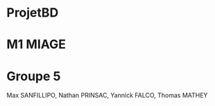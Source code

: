 # ProjetBD
# M1 MIAGE
# Groupe 5
 Max SANFILLIPO, 
 Nathan PRINSAC, 
 Yannick FALCO, 
 Thomas MATHEY

